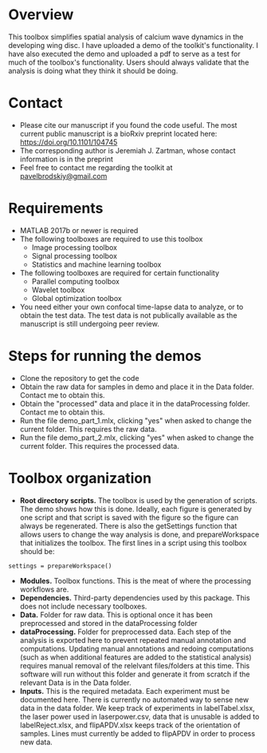 # Overview
This toolbox simplifies spatial analysis of calcium wave dynamics in the developing wing disc. I have uploaded a demo of the toolkit's functionality. I have also executed the demo and uploaded a pdf to serve as a test for much of the toolbox's functionality. Users should always validate that the analysis is doing what they think it should be doing. 

# Contact
- Please cite our manuscript if you found the code useful. The most current public manuscript is a bioRxiv preprint located here: https://doi.org/10.1101/104745
- The corresponding author is Jeremiah J. Zartman, whose contact information is in the preprint
- Feel free to contact me regarding the toolkit at pavelbrodskiy@gmail.com

# Requirements
- MATLAB 2017b or newer is required
- The following toolboxes are required to use this toolbox
  - Image processing toolbox
  - Signal processing toolbox
  - Statistics and machine learning toolbox
- The following toolboxes are required for certain functionality
  - Parallel computing toolbox
  - Wavelet toolbox
  - Global optimization toolbox
- You need either your own confocal time-lapse data to analyze, or to obtain the test data. The test data is not publically available as the manuscript is still undergoing peer review.

# Steps for running the demos
- Clone the repository to get the code
- Obtain the raw data for samples in demo and place it in the Data folder. Contact me to obtain this.
- Obtain the "processed" data and place it in the dataProcessing folder. Contact me to obtain this.
- Run the file demo_part_1.mlx, clicking "yes" when asked to change the current folder. This requires the raw data.
- Run the file demo_part_2.mlx, clicking "yes" when asked to change the current folder. This requires the processed data.

# Toolbox organization
- **Root directory scripts.** The toolbox is used by the generation of scripts. The demo shows how this is done. Ideally, each figure is generated by one script and that script is saved with the figure so the figure can always be regenerated. There is also the getSettings function that allows users to change the way analysis is done, and prepareWorkspace that initializes the toolbox. The first lines in a script using this toolbox should be:
```
settings = prepareWorkspace()
```
- **Modules.** Toolbox functions. This is the meat of where the processing workflows are.
- **Dependencies.** Third-party dependencies used by this package. This does not include necessary toolboxes.
- **Data.** Folder for raw data. This is optional once it has been preprocessed and stored in the dataProcessing folder
- **dataProcessing.** Folder for preprocessed data. Each step of the analysis is exported here to prevent repeated manual annotation and computations. Updating manual annotations and redoing computations (such as when additional features are added to the statistical analysis) requires manual removal of the relelvant files/folders at this time. This software will run without this folder and generate it from scratch if the relevant Data is in the Data folder.
- **Inputs.** This is the required metadata. Each experiment must be documented here. There is currently no automated way to sense new data in the data folder. We keep track of experiments in labelTabel.xlsx, the laser power used in laserpower.csv, data that is unusable is added to labelReject.xlsx, and flipAPDV.xlsx keeps track of the orientation of samples. Lines must currently be added to flipAPDV in order to process new data.
